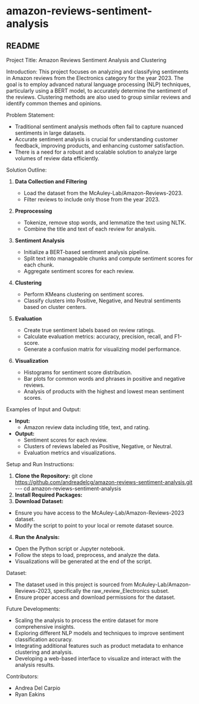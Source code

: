 # amazon-reviews-sentiment-analysis
README
-----------

Project Title: Amazon Reviews Sentiment Analysis and Clustering

Introduction:
This project focuses on analyzing and classifying sentiments in Amazon reviews from the Electronics category for the year 2023. The goal is to employ advanced natural language processing (NLP) techniques, particularly using a BERT model, to accurately determine the sentiment of the reviews. Clustering methods are also used to group similar reviews and identify common themes and opinions.

Problem Statement:
- Traditional sentiment analysis methods often fail to capture nuanced sentiments in large datasets.
- Accurate sentiment analysis is crucial for understanding customer feedback, improving products, and enhancing customer satisfaction.
- There is a need for a robust and scalable solution to analyze large volumes of review data efficiently.

Solution Outline:
1. **Data Collection and Filtering**
   - Load the dataset from the McAuley-Lab/Amazon-Reviews-2023.
   - Filter reviews to include only those from the year 2023.

2. **Preprocessing**
   - Tokenize, remove stop words, and lemmatize the text using NLTK.
   - Combine the title and text of each review for analysis.

3. **Sentiment Analysis**
   - Initialize a BERT-based sentiment analysis pipeline.
   - Split text into manageable chunks and compute sentiment scores for each chunk.
   - Aggregate sentiment scores for each review.

4. **Clustering**
   - Perform KMeans clustering on sentiment scores.
   - Classify clusters into Positive, Negative, and Neutral sentiments based on cluster centers.

5. **Evaluation**
   - Create true sentiment labels based on review ratings.
   - Calculate evaluation metrics: accuracy, precision, recall, and F1-score.
   - Generate a confusion matrix for visualizing model performance.

6. **Visualization**
   - Histograms for sentiment score distribution.
   - Bar plots for common words and phrases in positive and negative reviews.
   - Analysis of products with the highest and lowest mean sentiment scores.

Examples of Input and Output:
- **Input:** 
  - Amazon review data including title, text, and rating.
- **Output:**
  - Sentiment scores for each review.
  - Clusters of reviews labeled as Positive, Negative, or Neutral.
  - Evaluation metrics and visualizations.

Setup and Run Instructions:

1. **Clone the Repository:** git clone https://github.com/andreadelcg/amazon-reviews-sentiment-analysis.git --- cd amazon-reviews-sentiment-analysis
2. **Install Required Packages:**
3. **Download Dataset:**
- Ensure you have access to the McAuley-Lab/Amazon-Reviews-2023 dataset.
- Modify the script to point to your local or remote dataset source.

4. **Run the Analysis:**
- Open the Python script or Jupyter notebook.
- Follow the steps to load, preprocess, and analyze the data.
- Visualizations will be generated at the end of the script.

Dataset:
- The dataset used in this project is sourced from McAuley-Lab/Amazon-Reviews-2023, specifically the raw_review_Electronics subset.
- Ensure proper access and download permissions for the dataset.

Future Developments:
- Scaling the analysis to process the entire dataset for more comprehensive insights.
- Exploring different NLP models and techniques to improve sentiment classification accuracy.
- Integrating additional features such as product metadata to enhance clustering and analysis.
- Developing a web-based interface to visualize and interact with the analysis results.

Contributors:
- Andrea Del Carpio
- Ryan Eakins
